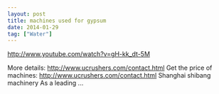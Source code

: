 ```yaml
---
layout: post
title: machines used for gypsum
date: 2014-01-29
tag: ["Water"]
---
```


http://www.youtube.com/watch?v=gH-kk_dt-5M  

More details: http://www.ucrushers.com/contact.html Get the price of machines: http://www.ucrushers.com/contact.html Shanghai shibang machinery As a leading ...
